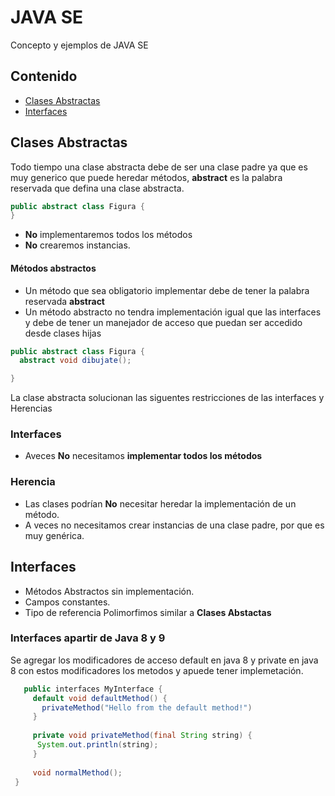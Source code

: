 # JAVA SE
Concepto y ejemplos de JAVA SE

## Contenido

- [Clases Abstractas](#clases-abstractas)
- [Interfaces](#interfaces)

## Clases Abstractas
Todo tiempo una clase abstracta debe de ser una clase padre ya que es muy generico que puede heredar métodos,
**abstract** es la palabra reservada que defina una clase abstracta.

```JAVA
public abstract class Figura {
}
```

- **No** implementaremos todos los métodos
- **No** crearemos instancias. 

#### Métodos abstractos

* Un método que sea obligatorio implementar debe de tener la palabra reservada **abstract**
* Un método abstracto no tendra  implementación igual que las interfaces y debe de tener un manejador de acceso que puedan 
  ser accedido desde clases hijas

```JAVA
public abstract class Figura {
  abstract void dibujate();

}
```

La clase abstracta solucionan las siguentes restricciones de las interfaces y Herencias
### Interfaces
   - Aveces **No** necesitamos **implementar todos los métodos**
 
### Herencia
  - Las clases podrían **No** necesitar heredar la implementación de un método.
  - A veces no necesitamos crear instancias de una clase padre, por que es muy genérica.

## Interfaces 

- Métodos Abstractos sin implementación.
- Campos constantes.
- Tipo de referencia Polimorfimos similar a **Clases Abstactas**

### Interfaces apartir de Java 8 y 9
Se agregar los modificadores de acceso default en java 8 y private en java 8 con estos modificadores los metodos y apuede tener implemetación.

```JAVA
   public interfaces MyInterface {
     default void defaultMethod() {
       privateMethod("Hello from the default method!")
     }
     
     private void privateMethod(final String string) {
      System.out.println(string);
     }
     
     void normalMethod();   
 }

```

